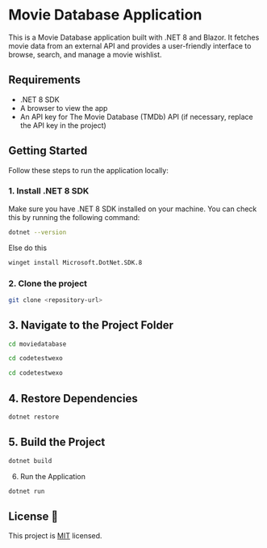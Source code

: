 # Movie Database Application

This is a Movie Database application built with .NET 8 and Blazor. It fetches movie data from an external API and provides a user-friendly interface to browse, search, and manage a movie wishlist.

## Requirements

- .NET 8 SDK 
- A browser to view the app
- An API key for The Movie Database (TMDb) API (if necessary, replace the API key in the project)

## Getting Started

Follow these steps to run the application locally:

### 1. Install .NET 8 SDK

Make sure you have .NET 8 SDK installed on your machine. You can check this by running the following command:

```bash
dotnet --version
```
Else do this
```bash
winget install Microsoft.DotNet.SDK.8
```

### 2. Clone the project
```bash
git clone <repository-url>
```

## 3. Navigate to the Project Folder
```bash
cd moviedatabase

cd codetestwexo

cd codetestwexo
```
## 4. Restore Dependencies
```bash
dotnet restore
```
## 5. Build the Project

```bash
dotnet build
```
6. Run the Application

```bash
dotnet run
```

## License :memo:

This project is [MIT](LICENCE) licensed.

